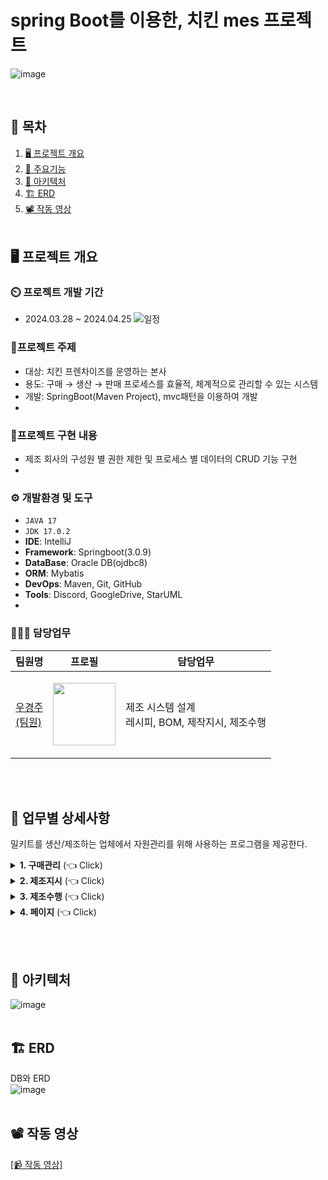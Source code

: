 # spring Boot를 이용한, 치킨 mes 프로젝트
![image](https://github.com/wououoo/project_chicken/blob/main/%EC%B5%9C%EC%A2%85%EB%B3%B8/kammi/src/main/resources/static/img/mainlogo/mainLogo2.png)

<br>

## 📌 목차
1. [🖥️ 프로젝트 개요](#프로젝트-개요)
2. [📕 주요기능](#주요기능)
3. [🔧 아키텍처](#아키텍처)
4. [🏗️ ERD](#erd)
5. [📽️ 작동 영상](#작동-영상)
   <br><br>

## 🖥️ 프로젝트 개요
### ⏲️ 프로젝트 개발 기간
  - 2024.03.28 ~ 2024.04.25
    ![일정](https://github.com/wououoo/project_chicken/assets/156730657/abd2d497-9fe0-4518-bcdf-439ffaee9eac)


### 🔖프로젝트 주제
  - 대상: 치킨 프렌차이즈를 운영하는 본사
  - 용도: 구매 → 생산 → 판매 프로세스를 효율적, 체계적으로 관리할 수 있는 시스템
  - 개발: SpringBoot(Maven Project), mvc패턴을 이용하여 개발
  - 
### 📁프로젝트 구현 내용
  - 제조 회사의 구성원 별 권한 제한 및 프로세스 별 데이터의 CRUD 기능 구현
  - 
### ⚙ 개발환경 및 도구
  - `JAVA 17`
  - `JDK 17.0.2`
  - **IDE**: IntelliJ
  - **Framework**: Springboot(3.0.9)
  - **DataBase**: Oracle DB(ojdbc8)
  - **ORM**: Mybatis
  - **DevOps**: Maven, Git, GitHub
  - **Tools**: Discord, GoogleDrive, StarUML
  - 
### 🧑‍🤝‍🧑 담당업무
|팀원명|프로필|담당업무|
|---|---|---|
|[우경주<br>(팀원)](https://github.com/wououoo)|<p align="center"><img src="https://github.com/heyJSH/Project-Meal_Kit_SpringBoot/assets/150403977/2bdb07d5-ae47-44f5-89dd-6335d7030ca3" width="100"></p>|제조 시스템 설계<br>레시피, BOM, 제작지시, 제조수행|

<br><br>


## 📕 업무별 상세사항
밀키트를 생산/제조하는 업체에서 자원관리를 위해 사용하는 프로그램을 제공한다.

<details>
  <summary><b>1. 구매관리</b> (👈 Click)</summary>
   <br>
  <div markdown="1">
     <h3>레시피</h3>
    <ul>
       <li>DB에 등록된 레시피와 그에 맞는 사진을 출력한다.</li>
       <img src="https://github.com/wououoo/project_chicken/assets/156730657/101c0fa7-49b6-4a4e-97f2-84ede97cf37f" alt="레시피 메인">
       <br>
        <li>레시피 페이지 아래 등록 버튼을 클릭 시 다음과 같은 모달이 출력된다.</li>
       <img src="https://github.com/wououoo/project_chicken/assets/156730657/59f17eee-91f8-438f-9aab-05a2bb2730f9" alt="레시피 등록">
           <ol>
              <li>첫번째 레시피 등록에 레시피명, 사진을 추가하면 두번째 모달이 나온다</li>       
              <br>
              <li>BOM을 등록할 수 있으며 필요 시 추가 버튼을 클릭하여 여러개의 BOM을 다중 등록할 수 있다</li>
           </ol>
       <br>
       <li>레시피 사진을 클릭할 경우 다음과 같은 모달이 출력된다</li>
       <img src="https://github.com/wououoo/project_chicken/assets/156730657/99f46e16-afd4-4941-b41b-cf31b1107c90" alt="레시피 상세">
            <ol>
              <li>레시피 정보 및 BOM정보를 수정, 삭제할 수 있다</li>       
              <br>
              <li>데이터 추가 버튼 클릭 시 BOM을 추가할 수 있는 모달로 변경된다</li>
           </ol>
       <br>
    </ul>
  </div>
</details>

<details>
  <summary><b>2. 제조지시</b> (👈 Click)</summary>
   <br>
  <div markdown="2">
     <h3>제조지시</h3>
    <ul>
       <li>제조를 지시한 현황을 보여주는 페이지가 출력된다</li>
       <img src="https://github.com/wououoo/project_chicken/assets/156730657/006dce3f-8ec4-455f-896d-658ca185ee45" alt="제조지시 메인">
       <br>
        <li>지시 버튼 클릭 시 제조를 지시할 수 있는 모달이 출력된다</li>
       <img src="https://github.com/wououoo/project_chicken/assets/156730657/22ed5bf9-b5e7-4e86-b633-715c1ee507ab" alt="제조지시">
           <ol>
              <li>레시피로 등록된 정보만 SELECT 박스에서 선택가능</li>       
           </ol>
       <br>
       <li>제조지시 페이지에서 지시한 현황을 클릭 시 제조지시 상세화면 모달 출력</li>
       <img src="https://github.com/wououoo/project_chicken/assets/156730657/8d88acc3-e95a-478d-bf1b-a79c644a654c" alt="지시 상세">
            <ol>
              <li>지시한 생산량만 수정이 가능</li>       
              <br>
              <li>제조 수행이 실행된 경우 수정 불가</li>
           </ol>
       <br>
    </ul>
  </div>
</details>

<details>
  <summary><b>3. 제조수행</b> (👈 Click)</summary>
   <br>
  <div markdown="3">
     <h3>제조지시</h3>
    <ul>
       <li>제조를 수행한 현황을 보여주는 페이지가 출력된다</li>
       <img src="https://github.com/wououoo/project_chicken/assets/156730657/f0697337-982c-47cc-b7c1-b2a0b1321acd" alt="제조수행 메인">
       <br>
        <li>수행 버튼 클릭 시 제조를 수행할 수 있는 모달이 출력된다</li>
       <img src="https://github.com/wououoo/project_chicken/assets/156730657/b8f9890e-1f21-49e3-9f80-647e30faf7f8" alt="제조수행">
           <ol>
              <li>지시한 품목을 SELECT 박스에서 선택</li>       
              <li>제조 라인 선택(1,2,3번 라인)</li> 
              <li>제조할 수량 선택(지시한 수량을 넘을 수 없음)</li> 
          </ol>
       <br> 
       <li>제조수행 페이지에서 수행 현황을 클릭 시 제조지시 상세화면 모달 출력</li>
       <img src="https://github.com/wououoo/project_chicken/assets/156730657/95aff1e3-971f-4aad-a56a-f3818f423784" alt="수행 상세">
            <ol>
              <li>제조라인, 생산량, 수행자만 수정가능</li>       
              <br>
              <li>만약 라인 및 수행자가 다른 공정을 수행중이라면 수정할 수 없음</li>
              <br>
              <li>작업수행 버튼 클릭 시 차례대로 시작시간, 염지, 조리, 양념, 포장, 종료시간 순서대로 시간이 출력</li>
              <br>
              <li>작업수행이 시작되었을 경우 수정 불가 </li>               
           </ol>
       <br>
    </ul>
  </div>
</details>
<details>
  <summary><b>4. 페이지</b> (👈 Click)</summary>
   <br>
  <div markdown="4">
     <h3>페이징처리</h3>
    <ul>
       <li>제조지시 및 제조수행 페이지는 페이징처리가 되어있고, 5개씩 보이며 선택조건으로 각각 제조상태, 제조라인을 기준으로 검색할 수 있다</li>
        <img src="https://github.com/wououoo/project_chicken/assets/156730657/f7346ecb-e4e7-4948-b050-a60cb3ce3668" alt="페이징">
    </ul>
  </div>
</details>


<br><br>

## 🔧 아키텍처
![image](https://github.com/heyJSH/Project-Meal_Kit/assets/151722511/c95a5896-9d37-44d8-a89f-034644dfeea4)
<br><br>

## 🏗️ ERD
DB와 ERD <br>
![image](https://github.com/heyJSH/Project-Meal_Kit_SpringBoot/assets/150403977/bcbfa9be-686b-4970-81d5-977aa1d2e7b5)
<br><br>

## 📽️ 작동 영상
[[📹 작동 영상]](https://drive.google.com/file/d/12LwcEgv2JtFC25zAbUwQ4FCezuiNiI1k/view?usp=sharing)
<br><br>
